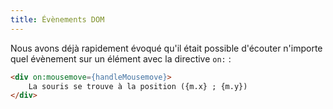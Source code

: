 ```yaml
---
title: Évènements DOM
---
```


Nous avons déjà rapidement évoqué qu'il était possible d'écouter n'importe quel évènement sur un élément avec la directive `on:` :

```html
<div on:mousemove={handleMousemove}>
	La souris se trouve à la position ({m.x} ; {m.y})
</div>
```
